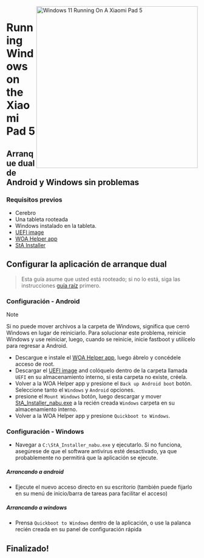 <img align="right" src="https://raw.githubusercontent.com/erdilS/Port-Windows-11-Xiaomi-Pad-5/main/nabu.png" width="425" alt="Windows 11 Running On A Xiaomi Pad 5">


# Running Windows on the Xiaomi Pad 5

## Arranque dual de Android y Windows sin problemas 

### Requisitos previos 
- Cerebro 
- Una tableta rooteada 
- Windows instalado en la tableta. 
- [UEFI image](https://github.com/erdilS/Port-Windows-11-Xiaomi-Pad-5/releases/download/UEFI/uefi-v2.img)
- [WOA Helper app](https://github.com/erdilS/Port-Windows-11-Xiaomi-Pad-5/releases/download/dualboot/woahelper.apk)
- [StA Installer](https://github.com/erdilS/Port-Windows-11-Xiaomi-Pad-5/releases/download/dualboot/StA_Installer_nabu.exe)

## Configurar la aplicación de arranque dual 
> Esta guía asume que usted está rooteado; si no lo está, siga las instrucciones [guía raíz](2-rootguide-es.md) primero.

### Configuración - Android
> [!NOTE]
> Si no puede mover archivos a la carpeta de Windows, significa que cerró Windows en lugar de reiniciarlo. Para solucionar este problema, reinicie Windows y use reiniciar, luego, cuando se reinicie, inicie fastboot y utilícelo para regresar a Android.

- Descargue e instale el [WOA Helper app](https://github.com/erdilS/Port-Windows-11-Xiaomi-Pad-5/releases/download/dualboot/woahelper.apk), luego ábrelo y concédele acceso de root. 
- Descargar el [UEFI image](https://github.com/erdilS/Port-Windows-11-Xiaomi-Pad-5/releases/download/UEFI/uefi-v2.img) and colóquelo dentro de la carpeta llamada `UEFI` en su almacenamiento interno, si esta carpeta no existe, créela. 
- Volver a la WOA Helper app y presione el `Back up Android boot` botón. Seleccione tanto el `Windows` y `Android` opciones.
- presione el `Mount Windows` botón, luego descargar y mover [StA_Installer_nabu.exe](https://github.com/erdilS/Port-Windows-11-Xiaomi-Pad-5/releases/download/dualboot/StA_Installer_nabu.exe) a la recién creada `Windows` carpeta en su almacenamiento interno. 
- Volver a la WOA Helper app y presione `Quickboot to Windows`.

### Configuración - Windows
- Navegar a `C:\StA_Installer_nabu.exe` y ejecutarlo. Si no funciona, asegúrese de que el software antivirus esté desactivado, ya que probablemente no permitirá que la aplicación se ejecute. 

##### Arrancando a android
  - Ejecute el nuevo acceso directo en su escritorio (también puede fijarlo en su menú de inicio/barra de tareas para facilitar el acceso) 

##### Arrancando a windows
  - Prensa `Quickboot to Windows` dentro de la aplicación, o use la palanca recién creada en su panel de configuración rápida 
  
## Finalizado!

